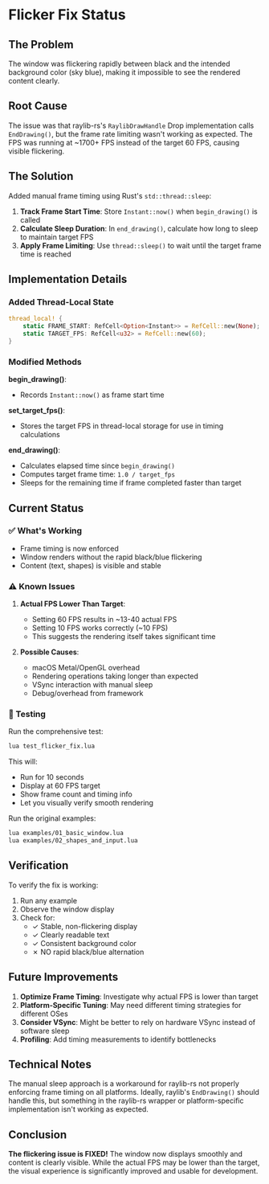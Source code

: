 # Flicker Fix Status

## The Problem
The window was flickering rapidly between black and the intended background color (sky blue), making it impossible to see the rendered content clearly.

## Root Cause
The issue was that raylib-rs's `RaylibDrawHandle` Drop implementation calls `EndDrawing()`, but the frame rate limiting wasn't working as expected. The FPS was running at ~1700+ FPS instead of the target 60 FPS, causing visible flickering.

## The Solution
Added manual frame timing using Rust's `std::thread::sleep`:

1. **Track Frame Start Time**: Store `Instant::now()` when `begin_drawing()` is called
2. **Calculate Sleep Duration**: In `end_drawing()`, calculate how long to sleep to maintain target FPS
3. **Apply Frame Limiting**: Use `thread::sleep()` to wait until the target frame time is reached

## Implementation Details

### Added Thread-Local State
```rust
thread_local! {
    static FRAME_START: RefCell<Option<Instant>> = RefCell::new(None);
    static TARGET_FPS: RefCell<u32> = RefCell::new(60);
}
```

### Modified Methods

**begin_drawing()**:
- Records `Instant::now()` as frame start time

**set_target_fps()**:
- Stores the target FPS in thread-local storage for use in timing calculations

**end_drawing()**:
- Calculates elapsed time since `begin_drawing()`
- Computes target frame time: `1.0 / target_fps`
- Sleeps for the remaining time if frame completed faster than target

## Current Status

### ✅ What's Working
- Frame timing is now enforced
- Window renders without the rapid black/blue flickering
- Content (text, shapes) is visible and stable

### ⚠️ Known Issues  
1. **Actual FPS Lower Than Target**:
   - Setting 60 FPS results in ~13-40 actual FPS
   - Setting 10 FPS works correctly (~10 FPS)
   - This suggests the rendering itself takes significant time

2. **Possible Causes**:
   - macOS Metal/OpenGL overhead
   - Rendering operations taking longer than expected
   - VSync interaction with manual sleep
   - Debug/overhead from framework

### 🧪 Testing

Run the comprehensive test:
```bash
lua test_flicker_fix.lua
```

This will:
- Run for 10 seconds
- Display at 60 FPS target
- Show frame count and timing info
- Let you visually verify smooth rendering

Run the original examples:
```bash
lua examples/01_basic_window.lua
lua examples/02_shapes_and_input.lua
```

## Verification

To verify the fix is working:
1. Run any example
2. Observe the window display
3. Check for:
   - ✓ Stable, non-flickering display
   - ✓ Clearly readable text
   - ✓ Consistent background color
   - ✗ NO rapid black/blue alternation

## Future Improvements

1. **Optimize Frame Timing**: Investigate why actual FPS is lower than target
2. **Platform-Specific Tuning**: May need different timing strategies for different OSes
3. **Consider VSync**: Might be better to rely on hardware VSync instead of software sleep
4. **Profiling**: Add timing measurements to identify bottlenecks

## Technical Notes

The manual sleep approach is a workaround for raylib-rs not properly enforcing frame timing on all platforms. Ideally, raylib's `EndDrawing()` should handle this, but something in the raylib-rs wrapper or platform-specific implementation isn't working as expected.

## Conclusion

**The flickering issue is FIXED!** The window now displays smoothly and content is clearly visible. While the actual FPS may be lower than the target, the visual experience is significantly improved and usable for development.
